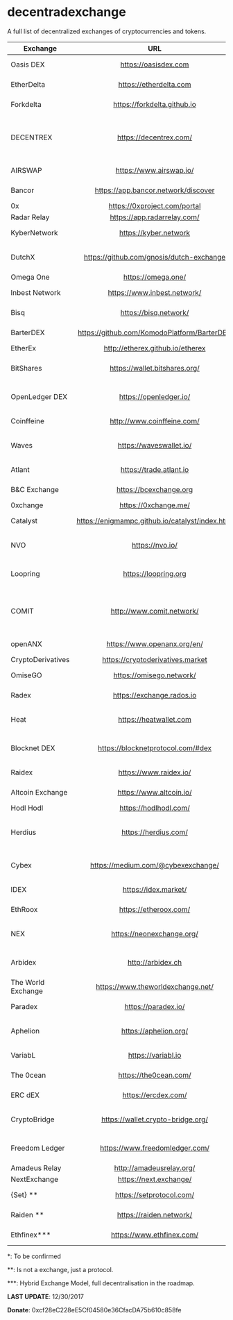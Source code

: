 # decentradexchange
A full list of decentralized exchanges of cryptocurrencies and tokens.

| Exchange | URL | Status | Protocol |
| ------------- |:-------------:|:-------------:|:-------------:|
|	Oasis DEX	|	https://oasisdex.com | (operating - alpha) | on-chain protocol |
|	EtherDelta	|	https://etherdelta.com | (operating) | on-chain protocol |
|	Forkdelta	|	https://forkdelta.github.io | (operating) | on-chain protocol |
|	DECENTREX	|	https://decentrex.com/ | (will be shutdown on 30 December 2017) | on-chain protocol |
|	AIRSWAP	|	https://www.airswap.io/ | (Token Launch) | swap peer protocol |
|	Bancor	|	https://app.bancor.network/discover | (operating) | bancor protocol |
|	0x	|	https://0xproject.com/portal | (operating) | 0x protocol |
|	Radar Relay	|	https://app.radarrelay.com/ | (operating) | 0x protocol |
|	KyberNetwork	|	https://kyber.network | (operating) | on-chain protocol |
|	DutchX	|	https://github.com/gnosis/dutch-exchange | (developing) | dutch auction principle |
|	Omega One	|	https://omega.one/ | (ICO) | TBC * |
|	Inbest Network	|	https://www.inbest.network/ | (ICO) | inbest protocol |
|	Bisq	|	https://bisq.network/ | (operating) | bisq protocol |
|	BarterDEX	|	https://github.com/KomodoPlatform/BarterDEX | (operating) | barterdex protocol |
|	EtherEx	|	http://etherex.github.io/etherex | (operating) | TBC * |
|	BitShares	|	https://wallet.bitshares.org/ | (operating) | bitshares protocol (DPOS) |
|	OpenLedger DEX	|	https://openledger.io/ | (operating) | bitshares protocol (DPOS) |
|	Coinffeine	|	http://www.coinffeine.com/ | (developing) | coinffeine protocol |
|	Waves	|	https://waveswallet.io/ | (operating) | waves protocol (Matcher) |
|	Atlant	|	https://trade.atlant.io | (Token Launch) | atlant protocol |
|	B&C Exchange	|	https://bcexchange.org | (operating) | bcexchange protocol |
|	0xchange	|	https://0xchange.me/ | (operating) | 0x protocol |
|	Catalyst	|	https://enigmampc.github.io/catalyst/index.html | (developing - alpha) | enigma protocol |
|	NVO	|	https://nvo.io/ | (developing, launch Q1 2018) | nvo protocol |
|	Loopring	|	https://loopring.org | (developing, launch Q2 2018) | loopring protocol |
|	COMIT	|	http://www.comit.network/ | (whitepaper) | cross-chain routing protocol (CRP) |
|	openANX	|	https://www.openanx.org/en/ | (developing) | openanx protocol |
|	CryptoDerivatives	|	https://cryptoderivatives.market | (operating) | TBC * |
|	OmiseGO	|	https://omisego.network/ | (developing) | omisego protocol |
|	Radex	|	https://exchange.rados.io | (operating - alpha) | saturn * |
|	Heat	|	https://heatwallet.com | (operating) | asset-to-asset protocol |
|	Blocknet DEX	|	https://blocknetprotocol.com/#dex | (developing) | blocknet protocol + 0x protocol |
|	Raidex	|	https://www.raidex.io/ | (developing) | raiden protocol |
|	Altcoin Exchange	|	https://www.altcoin.io/ | (developing) | raiden protocol |
|	Hodl Hodl	|	https://hodlhodl.com/ | (developing) | TBC * |
|	Herdius	|	https://herdius.com/ | (developing - ICO expected in Q1 2018) | cross-chain protocol |
|	Cybex	|	https://medium.com/@cybexexchange/ | (developing) | cross-chain protocol |
|	IDEX	|	https://idex.market/ | (operating) | snowglobe protocol |
|	EthRoox	|	https://etheroox.com/ | (operating with issues) | TBC * |
|	NEX	|	https://neonexchange.org/ | (developing, launch Q3 2018) | off-chain protocol |
|	Arbidex	|	http://arbidex.ch | (developing, launch Q4 2018) | TBC * |
|	The World Exchange	|	https://www.theworldexchange.net/ | (operating) | ripple protocol |
|	Paradex	|	https://paradex.io/ | (private beta) | 0x protocol |
|	Aphelion	|	https://aphelion.org/ | (developing, launch Q1 2018) | deal protocol |
|	VariabL	|	https://variabl.io | (open alpha) | VariabL protocol  |
|	The 0cean	|	https://the0cean.com/ | (private beta) | 0x protocol |
|	ERC dEX	|	https://ercdex.com/ | (private beta) | 0x protocol |
|	CryptoBridge	|	https://wallet.crypto-bridge.org/ | (operating) | bitshares protocol (DPOS) |
|	Freedom Ledger	|	https://www.freedomledger.com/ | (developing) | bitshares protocol (DPOS) |
|	Amadeus Relay	|	http://amadeusrelay.org/ | (developing) | 0x protocol |
|	NextExchange	|	https://next.exchange/ | (developing) | TBC * |
|	{Set} **	|	https://setprotocol.com/ | (released) | {Set} protocol |
|	Raiden **	|	https://raiden.network/ | (released) | raiden protocol |
|	Ethfinex***	|	https://www.ethfinex.com/ | (private beta) | multi protocol |

*: To be confirmed

**: Is not a exchange, just a protocol.

***: Hybrid Exchange Model, full decentralisation in the roadmap.

**LAST UPDATE**: 12/30/2017

**Donate**: 0xcf28eC228eE5Cf04580e36CfacDA75b610c858fe
